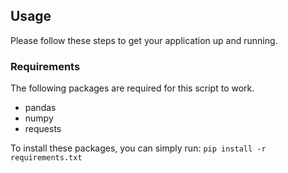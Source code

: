 ## Usage
Please follow these steps to get your application up and running.

### Requirements
The following packages are required for this script to work.
- pandas
- numpy
- requests

To install these packages, you can simply run: `pip install -r requirements.txt`
